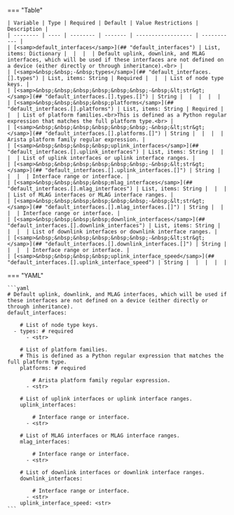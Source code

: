 <!--
  ~ Copyright (c) 2024 Arista Networks, Inc.
  ~ Use of this source code is governed by the Apache License 2.0
  ~ that can be found in the LICENSE file.
  -->
=== "Table"

    | Variable | Type | Required | Default | Value Restrictions | Description |
    | -------- | ---- | -------- | ------- | ------------------ | ----------- |
    | [<samp>default_interfaces</samp>](## "default_interfaces") | List, items: Dictionary |  |  |  | Default uplink, downlink, and MLAG interfaces, which will be used if these interfaces are not defined on a device (either directly or through inheritance).<br> |
    | [<samp>&nbsp;&nbsp;-&nbsp;types</samp>](## "default_interfaces.[].types") | List, items: String | Required |  |  | List of node type keys. |
    | [<samp>&nbsp;&nbsp;&nbsp;&nbsp;&nbsp;&nbsp;-&nbsp;&lt;str&gt;</samp>](## "default_interfaces.[].types.[]") | String |  |  |  |  |
    | [<samp>&nbsp;&nbsp;&nbsp;&nbsp;platforms</samp>](## "default_interfaces.[].platforms") | List, items: String | Required |  |  | List of platform families.<br>This is defined as a Python regular expression that matches the full platform type.<br> |
    | [<samp>&nbsp;&nbsp;&nbsp;&nbsp;&nbsp;&nbsp;-&nbsp;&lt;str&gt;</samp>](## "default_interfaces.[].platforms.[]") | String |  |  |  | Arista platform family regular expression. |
    | [<samp>&nbsp;&nbsp;&nbsp;&nbsp;uplink_interfaces</samp>](## "default_interfaces.[].uplink_interfaces") | List, items: String |  |  |  | List of uplink interfaces or uplink interface ranges. |
    | [<samp>&nbsp;&nbsp;&nbsp;&nbsp;&nbsp;&nbsp;-&nbsp;&lt;str&gt;</samp>](## "default_interfaces.[].uplink_interfaces.[]") | String |  |  |  | Interface range or interface. |
    | [<samp>&nbsp;&nbsp;&nbsp;&nbsp;mlag_interfaces</samp>](## "default_interfaces.[].mlag_interfaces") | List, items: String |  |  |  | List of MLAG interfaces or MLAG interface ranges. |
    | [<samp>&nbsp;&nbsp;&nbsp;&nbsp;&nbsp;&nbsp;-&nbsp;&lt;str&gt;</samp>](## "default_interfaces.[].mlag_interfaces.[]") | String |  |  |  | Interface range or interface. |
    | [<samp>&nbsp;&nbsp;&nbsp;&nbsp;downlink_interfaces</samp>](## "default_interfaces.[].downlink_interfaces") | List, items: String |  |  |  | List of downlink interfaces or downlink interface ranges. |
    | [<samp>&nbsp;&nbsp;&nbsp;&nbsp;&nbsp;&nbsp;-&nbsp;&lt;str&gt;</samp>](## "default_interfaces.[].downlink_interfaces.[]") | String |  |  |  | Interface range or interface. |
    | [<samp>&nbsp;&nbsp;&nbsp;&nbsp;uplink_interface_speed</samp>](## "default_interfaces.[].uplink_interface_speed") | String |  |  |  |  |

=== "YAML"

    ```yaml
    # Default uplink, downlink, and MLAG interfaces, which will be used if these interfaces are not defined on a device (either directly or through inheritance).
    default_interfaces:

        # List of node type keys.
      - types: # required
          - <str>

        # List of platform families.
        # This is defined as a Python regular expression that matches the full platform type.
        platforms: # required

            # Arista platform family regular expression.
          - <str>

        # List of uplink interfaces or uplink interface ranges.
        uplink_interfaces:

            # Interface range or interface.
          - <str>

        # List of MLAG interfaces or MLAG interface ranges.
        mlag_interfaces:

            # Interface range or interface.
          - <str>

        # List of downlink interfaces or downlink interface ranges.
        downlink_interfaces:

            # Interface range or interface.
          - <str>
        uplink_interface_speed: <str>
    ```
